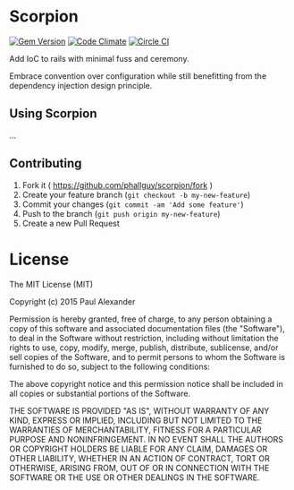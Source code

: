 # Scorpion

[![Gem Version](https://badge.fury.io/rb/scorpion-ioc.svg)](http://badge.fury.io/rb/scorpion-ioc)
[![Code Climate](https://codeclimate.com/github/phallguy/scorpion.png)](https://codeclimate.com/github/phallguy/scorpion)
[![Circle CI](https://circleci.com/gh/phallguy/scorpion.svg?style=svg)](https://circleci.com/gh/phallguy/scorpion)

Add IoC to rails with minimal fuss and ceremony.

Embrace convention over configuration while still benefitting from the
dependency injection design principle.


## Using Scorpion

...


## Contributing

1. Fork it ( https://github.com/phallguy/scorpion/fork )
2. Create your feature branch (`git checkout -b my-new-feature`)
3. Commit your changes (`git commit -am 'Add some feature'`)
4. Push to the branch (`git push origin my-new-feature`)
5. Create a new Pull Request


# License

The MIT License (MIT)

Copyright (c) 2015 Paul Alexander

Permission is hereby granted, free of charge, to any person obtaining a copy
of this software and associated documentation files (the "Software"), to deal
in the Software without restriction, including without limitation the rights
to use, copy, modify, merge, publish, distribute, sublicense, and/or sell
copies of the Software, and to permit persons to whom the Software is
furnished to do so, subject to the following conditions:

The above copyright notice and this permission notice shall be included in all
copies or substantial portions of the Software.

THE SOFTWARE IS PROVIDED "AS IS", WITHOUT WARRANTY OF ANY KIND, EXPRESS OR
IMPLIED, INCLUDING BUT NOT LIMITED TO THE WARRANTIES OF MERCHANTABILITY,
FITNESS FOR A PARTICULAR PURPOSE AND NONINFRINGEMENT. IN NO EVENT SHALL THE
AUTHORS OR COPYRIGHT HOLDERS BE LIABLE FOR ANY CLAIM, DAMAGES OR OTHER
LIABILITY, WHETHER IN AN ACTION OF CONTRACT, TORT OR OTHERWISE, ARISING FROM,
OUT OF OR IN CONNECTION WITH THE SOFTWARE OR THE USE OR OTHER DEALINGS IN THE
SOFTWARE.